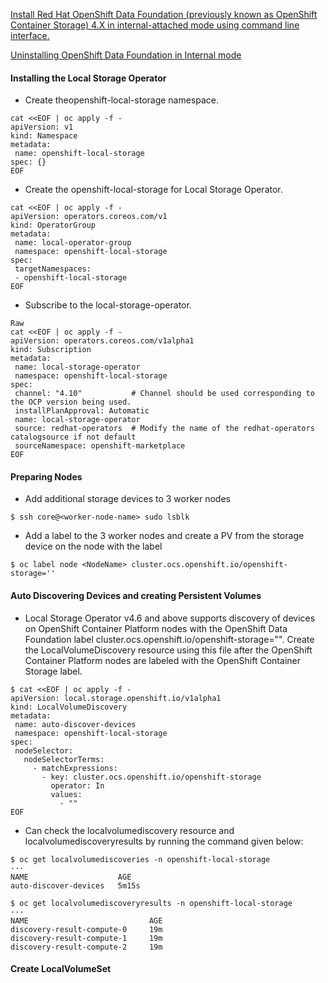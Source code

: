 [Install Red Hat OpenShift Data Foundation (previously known as OpenShift Container Storage) 4.X in internal-attached mode using command line interface.](https://access.redhat.com/articles/5692201)

[Uninstalling OpenShift Data Foundation in Internal mode](https://access.redhat.com/articles/6525111#removing-local-storage-operator-configurations-2)


#### Installing the Local Storage Operator
* Create theopenshift-local-storage namespace.
~~~
cat <<EOF | oc apply -f -
apiVersion: v1
kind: Namespace
metadata:
 name: openshift-local-storage
spec: {}
EOF
~~~
* Create the openshift-local-storage for Local Storage Operator.
~~~
cat <<EOF | oc apply -f -
apiVersion: operators.coreos.com/v1
kind: OperatorGroup
metadata:
 name: local-operator-group
 namespace: openshift-local-storage
spec:
 targetNamespaces:
 - openshift-local-storage
EOF
~~~
* Subscribe to the local-storage-operator.
~~~
Raw
cat <<EOF | oc apply -f -
apiVersion: operators.coreos.com/v1alpha1
kind: Subscription
metadata:
 name: local-storage-operator
 namespace: openshift-local-storage
spec:
 channel: "4.10"           # Channel should be used corresponding to the OCP version being used.
 installPlanApproval: Automatic
 name: local-storage-operator
 source: redhat-operators  # Modify the name of the redhat-operators catalogsource if not default
 sourceNamespace: openshift-marketplace
EOF
~~~

#### Preparing Nodes
* Add additional storage devices to 3 worker nodes
~~~
$ ssh core@<worker-node-name> sudo lsblk
~~~
  
* Add a label to the 3 worker nodes and create a PV from the storage device on the node with the label
~~~
$ oc label node <NodeName> cluster.ocs.openshift.io/openshift-storage=''
~~~

#### Auto Discovering Devices and creating Persistent Volumes
* Local Storage Operator v4.6 and above supports discovery of devices on OpenShift Container Platform nodes with the OpenShift Data Foundation label cluster.ocs.openshift.io/openshift-storage="". Create the LocalVolumeDiscovery resource using this file after the OpenShift Container Platform nodes are labeled with the OpenShift Container Storage label.
~~~
$ cat <<EOF | oc apply -f -
apiVersion: local.storage.openshift.io/v1alpha1
kind: LocalVolumeDiscovery
metadata:
 name: auto-discover-devices
 namespace: openshift-local-storage
spec:
 nodeSelector:
   nodeSelectorTerms:
     - matchExpressions:
       - key: cluster.ocs.openshift.io/openshift-storage
         operator: In
         values:
           - ""
EOF
~~~
* Can check the localvolumediscovery resource and localvolumediscoveryresults by running the command given below:
~~~
$ oc get localvolumediscoveries -n openshift-local-storage
···
NAME                    AGE
auto-discover-devices   5m15s

$ oc get localvolumediscoveryresults -n openshift-local-storage
···
NAME                           AGE
discovery-result-compute-0     19m
discovery-result-compute-1     19m
discovery-result-compute-2     19m
~~~

#### Create LocalVolumeSet
~~~
~~~
